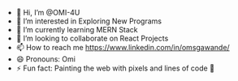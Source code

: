 - 👋 Hi, I’m @OMI-4U
- 👀 I’m interested in Exploring New Programs 
- 🌱 I’m currently learning MERN Stack
- 💞️ I’m looking to collaborate on React Projects
- 📫 How to reach me https://www.linkedin.com/in/omsgawande/
- 😄 Pronouns: Omi
- ⚡ Fun fact: Painting the web with pixels and lines of code 🎨

<!---
OMI-4U/OMI-4U is a ✨ special ✨ repository because its `README.md` (this file) appears on your GitHub profile.
You can click the Preview link to take a look at your changes.
--->
